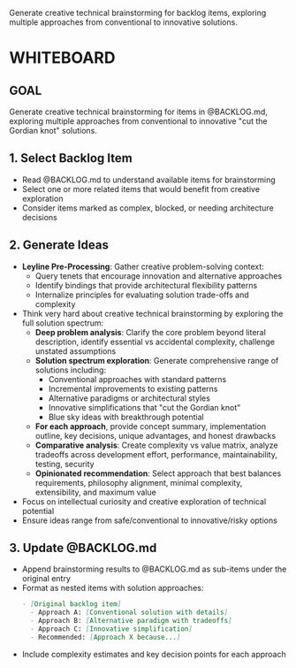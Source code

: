 Generate creative technical brainstorming for backlog items, exploring multiple approaches from conventional to innovative solutions.

# WHITEBOARD

## GOAL
Generate creative technical brainstorming for items in @BACKLOG.md, exploring multiple approaches from conventional to innovative "cut the Gordian knot" solutions.

## 1. Select Backlog Item
- Read @BACKLOG.md to understand available items for brainstorming
- Select one or more related items that would benefit from creative exploration
- Consider items marked as complex, blocked, or needing architecture decisions

## 2. Generate Ideas
- **Leyline Pre-Processing**: Gather creative problem-solving context:
  - Query tenets that encourage innovation and alternative approaches
  - Identify bindings that provide architectural flexibility patterns
  - Internalize principles for evaluating solution trade-offs and complexity
- Think very hard about creative technical brainstorming by exploring the full solution spectrum:
  - **Deep problem analysis**: Clarify the core problem beyond literal description, identify essential vs accidental complexity, challenge unstated assumptions
  - **Solution spectrum exploration**: Generate comprehensive range of solutions including:
    - Conventional approaches with standard patterns
    - Incremental improvements to existing patterns
    - Alternative paradigms or architectural styles
    - Innovative simplifications that "cut the Gordian knot"
    - Blue sky ideas with breakthrough potential
  - **For each approach**, provide concept summary, implementation outline, key decisions, unique advantages, and honest drawbacks
  - **Comparative analysis**: Create complexity vs value matrix, analyze tradeoffs across development effort, performance, maintainability, testing, security
  - **Opinionated recommendation**: Select approach that best balances requirements, philosophy alignment, minimal complexity, extensibility, and maximum value
- Focus on intellectual curiosity and creative exploration of technical potential
- Ensure ideas range from safe/conventional to innovative/risky options

## 3. Update @BACKLOG.md
- Append brainstorming results to @BACKLOG.md as sub-items under the original entry
- Format as nested items with solution approaches:
  ```markdown
  - [Original backlog item]
    - Approach A: [Conventional solution with details]
    - Approach B: [Alternative paradigm with tradeoffs]
    - Approach C: [Innovative simplification]
    - Recommended: [Approach X because...]
  ```
- Include complexity estimates and key decision points for each approach